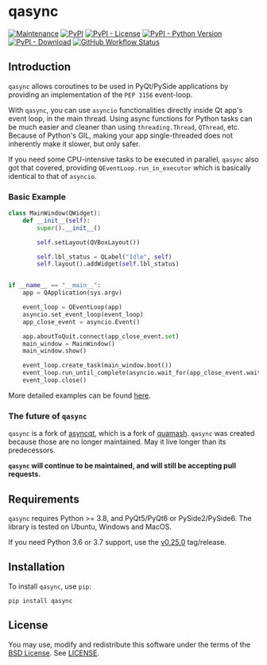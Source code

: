 # qasync

[![Maintenance](https://img.shields.io/maintenance/yes/2023)](https://pypi.org/project/qasync)
[![PyPI](https://img.shields.io/pypi/v/qasync)](https://pypi.org/project/qasync)
[![PyPI - License](https://img.shields.io/pypi/l/qasync)](/LICENSE)
[![PyPI - Python Version](https://img.shields.io/pypi/pyversions/qasync)](https://pypi.org/project/qasync)
[![PyPI - Download](https://img.shields.io/pypi/dm/qasync)](https://pypi.org/project/qasync)
[![GitHub Workflow Status](https://img.shields.io/github/actions/workflow/status/CabbageDevelopment/qasync/main.yml)](https://github.com/CabbageDevelopment/qasync/actions/workflows/main.yml)

## Introduction

`qasync` allows coroutines to be used in PyQt/PySide applications by providing an implementation of the `PEP 3156` event-loop.

With `qasync`, you can use `asyncio` functionalities directly inside Qt app's event loop, in the main thread. Using async functions for Python tasks can be much easier and cleaner than using `threading.Thread`, `QThread`, etc. Because of Python's GIL, making your app single-threaded does not inherently make it slower, but only safer.

If you need some CPU-intensive tasks to be executed in parallel, `qasync` also got that covered, providing `QEventLoop.run_in_executor` which is basically identical to that of `asyncio`.

### Basic Example

```python
class MainWindow(QWidget):
    def __init__(self):
        super().__init__()

        self.setLayout(QVBoxLayout())

        self.lbl_status = QLabel("Idle", self)
        self.layout().addWidget(self.lbl_status)


if __name__ == "__main__":
    app = QApplication(sys.argv)

    event_loop = QEventLoop(app)
    asyncio.set_event_loop(event_loop)
    app_close_event = asyncio.Event()

    app.aboutToQuit.connect(app_close_event.set)
    main_window = MainWindow()
    main_window.show()

    event_loop.create_task(main_window.boot())
    event_loop.run_until_complete(asyncio.wait_for(app_close_event.wait(), None))
    event_loop.close()
```

More detailed examples can be found [here](https://github.com/CabbageDevelopment/qasync/tree/master/examples).

### The future of `qasync`

`qasync` is a fork of [asyncqt](https://github.com/gmarull/asyncqt), which is a fork of [quamash](https://github.com/harvimt/quamash). `qasync` was created because those are no longer maintained. May it live longer than its predecessors.

**`qasync` will continue to be maintained, and will still be accepting pull requests.**

## Requirements

`qasync` requires Python >= 3.8, and PyQt5/PyQt6 or PySide2/PySide6. The library is tested on Ubuntu, Windows and MacOS.

If you need Python 3.6 or 3.7 support, use the [v0.25.0](https://github.com/CabbageDevelopment/qasync/releases/tag/v0.25.0) tag/release.

## Installation

To install `qasync`, use `pip`:

```
pip install qasync
```

## License

You may use, modify and redistribute this software under the terms of the [BSD License](http://opensource.org/licenses/BSD-2-Clause). See [LICENSE](/LICENSE).
